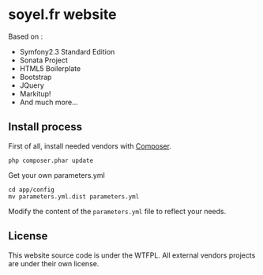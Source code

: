 # soyel.fr website

Based on :

* Symfony2.3 Standard Edition
* Sonata Project
* HTML5 Boilerplate
* Bootstrap
* JQuery
* Markitup!
* And much more...

## Install process

First of all, install needed vendors with [Composer](http://getcomposer.org/).

    php composer.phar update

Get your own parameters.yml

    cd app/config
    mv parameters.yml.dist parameters.yml

Modify the content of the `parameters.yml` file to reflect your needs.

## License

This website source code is under the WTFPL. All external vendors projects are
under their own license.